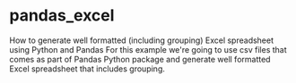 # pandas_excel
How to generate well formatted (including grouping) Excel spreadsheet using Python and Pandas
  For this example we're going to use csv files that comes as part of Pandas Python package and generate well formatted Excel spreadsheet that includes grouping. 
